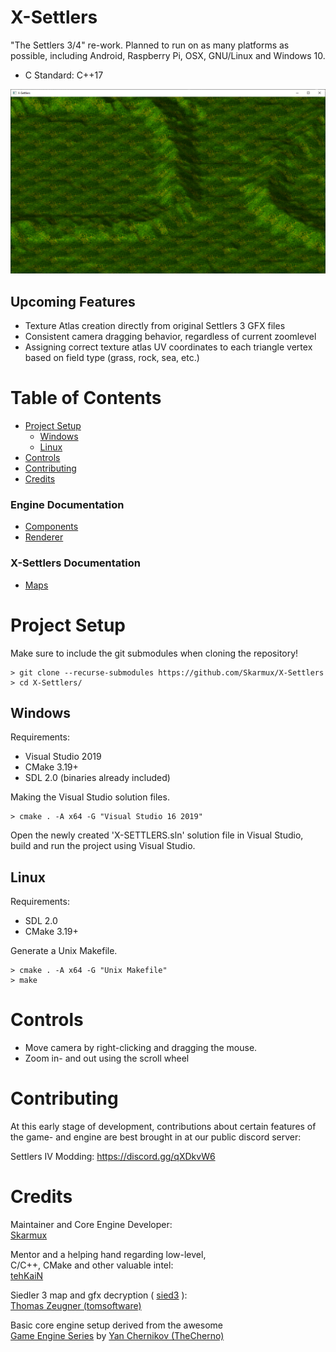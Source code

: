 # X-Settlers

"The Settlers 3/4" re-work. Planned to run on as many platforms as possible, including Android, Raspberry Pi, OSX, GNU/Linux and Windows 10.

* C Standard: C++17

![X-Settlers Topography](./xsettlers/docs/screenshots/xsettlers_topography.png)

## Upcoming Features

* Texture Atlas creation directly from original Settlers 3 GFX files
* Consistent camera dragging behavior, regardless of current zoomlevel
* Assigning correct texture atlas UV coordinates to each triangle vertex based on field type (grass, rock, sea, etc.)

# Table of Contents

* [Project Setup](#project-setup)
  * [Windows](#windows)
  * [Linux](#linux)
* [Controls](#controls)
* [Contributing](#contributing)
* [Credits](#credits)

### Engine Documentation

  * [Components](./engine/docs/COMPONENTS.md)
  * [Renderer](./engine/docs/RENDERER.md)

### X-Settlers Documentation

  * [Maps](./xsettlers/docs/MAPS.md)

# Project Setup

Make sure to include the git submodules when cloning the repository!

```shell
> git clone --recurse-submodules https://github.com/Skarmux/X-Settlers
> cd X-Settlers/
```

## Windows

Requirements:

* Visual Studio 2019
* CMake 3.19+
* SDL 2.0 (binaries already included)

Making the Visual Studio solution files.

```shell
> cmake . -A x64 -G "Visual Studio 16 2019"
```

Open the newly created 'X-SETTLERS.sln' solution file in Visual Studio, build and run the project using Visual Studio.

## Linux

Requirements:

* SDL 2.0
* CMake 3.19+

Generate a Unix Makefile.

```shell
> cmake . -A x64 -G "Unix Makefile"
> make
```

# Controls

* Move camera by right-clicking and dragging the mouse.
* Zoom in- and out using the scroll wheel

# Contributing

At this early stage of development, contributions about certain features of the game- and engine are best brought in at our public discord server:

Settlers IV Modding: https://discord.gg/qXDkvW6

# Credits

Maintainer and Core Engine Developer:<br>
[Skarmux](https://github.com/Skarmux)<br>

Mentor and a helping hand regarding low-level,<br>C/C++, CMake and other valuable intel:<br>
[tehKaiN](https://github.com/tehKaiN)<br>

Siedler 3 map and gfx decryption ( [sied3](https://github.com/tomsoftware/sied3) ):<br>
[Thomas Zeugner (tomsoftware)](https://github.com/tomsoftware)

Basic core engine setup derived from the awesome<br>
[Game Engine Series](https://www.youtube.com/watch?v=JxIZbV_XjAs&list=PLlrATfBNZ98dC-V-N3m0Go4deliWHPFwT) by [Yan Chernikov
(TheCherno)](https://github.com/TheCherno)